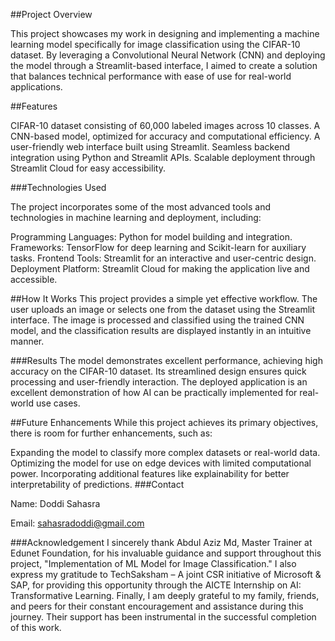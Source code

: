 ##Project Overview

This project showcases my work in designing and implementing a machine learning model specifically for image classification using the CIFAR-10 dataset.  By leveraging a Convolutional Neural Network (CNN) and deploying the model through a Streamlit-based interface, I aimed to create a solution that balances technical performance with ease of use for real-world applications.






##Features

CIFAR-10 dataset consisting of 60,000 labeled images across 10 classes.
A CNN-based model, optimized for accuracy and computational efficiency.
A user-friendly web interface built using Streamlit.
Seamless backend integration using Python and Streamlit APIs.
Scalable deployment through Streamlit Cloud for easy accessibility.


###Technologies Used

The project incorporates some of the most advanced tools and technologies in machine learning and deployment, including:

Programming Languages: Python for model building and integration.
Frameworks: TensorFlow for deep learning and Scikit-learn for auxiliary tasks.
Frontend Tools: Streamlit for an interactive and user-centric design.
Deployment Platform: Streamlit Cloud for making the application live and accessible.




##How It Works
This project provides a simple yet effective workflow. The user uploads an image or selects one from the dataset using the Streamlit interface. The image is processed and classified using the trained CNN model, and the classification results are displayed instantly in an intuitive manner.

###Results
The model demonstrates excellent performance, achieving high accuracy on the CIFAR-10 dataset. 
Its streamlined design ensures quick processing and user-friendly interaction. The deployed application is an 
excellent demonstration of how AI can be practically implemented for real-world use cases.

##Future Enhancements
While this project achieves its primary objectives, there is room for further enhancements, such as:

Expanding the model to classify more complex datasets or real-world data.
Optimizing the model for use on edge devices with limited computational power.
Incorporating additional features like explainability for better interpretability of predictions.
###Contact

Name: Doddi Sahasra

Email: sahasradoddi@gmail.com

###Acknowledgement
I sincerely thank Abdul Aziz Md, Master Trainer at Edunet Foundation, for his invaluable guidance and support throughout this project, "Implementation of ML Model for Image Classification." I also express my gratitude to TechSaksham – A joint CSR initiative of Microsoft & SAP, for providing this opportunity through the AICTE Internship on AI: Transformative Learning. Finally, I am deeply grateful to my family, friends, and peers for their constant encouragement and assistance during this journey. Their support has been instrumental in the successful completion of this work.
